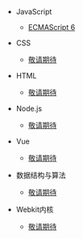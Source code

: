 - JavaScript
    - [ECMAScript 6](javascript/es6/let-and-const.md)

- CSS
    - [敬请期待](css)

- HTML
    - [敬请期待](html)
    
- Node.js
    - [敬请期待](node)
 
- Vue
    - [敬请期待](vue)
    
- 数据结构与算法
    - [敬请期待](algorithms)
    
- Webkit内核    
    - [敬请期待](webkit)

